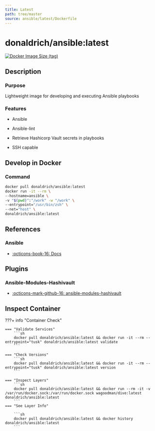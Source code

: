 ```yaml
---
title: Latest
path: tree/master
source: ansible/latest/Dockerfile
---
```


# donaldrich/ansible:latest

[![Docker Image Size (tag)](https://img.shields.io/docker/image-size/donaldrich/ansible/latest?color=blue&label=size&logo=docker&style=flat-square)](https://hub.docker.com/r/donaldrich/ansible/latest)

## Description

### Purpose

Lightweight image for developing and executing Ansible playbooks

### Features

- Ansible

- Ansible-lint

- Retrieve Hashicorp Vault secrets in playbooks

- SSH capable

## Develop in Docker

### Command

```sh
docker pull donaldrich/ansible:latest
docker run -it --rm \
--hostname=ansible \
-v "$(pwd)":"/work" -w "/work" \
--entrypoint="/usr/bin/zsh" \
--net="host" \
donaldrich/ansible:latest
```

## References

### Ansible

- [:octicons-book-16: Docs](https://docs.ansible.com/ansible/latest/index.html)

## Plugins

### Ansible-Modules-Hashivault

- [:octicons-mark-github-16: ansible-modules-hashivault](https://github.com/ansible-modules-hashivault)

## Inspect Container

???+ info "Container Check"

    === "Validate Services"
        ```sh
        docker pull donaldrich/ansible:latest && docker run -it --rm --entrypoint="tusk" donaldrich/ansible:latest validate
        ```

    === "Check Versions"
        ```sh
        docker pull donaldrich/ansible:latest && docker run -it --rm --entrypoint="tusk" donaldrich/ansible:latest version
        ```

    === "Inspect Layers"
        ```sh
        docker pull donaldrich/ansible:latest && docker run --rm -it -v /var/run/docker.sock:/var/run/docker.sock wagoodman/dive:latest donaldrich/ansible:latest
        ```
    === "See Layer Info"

        ```sh
        docker pull donaldrich/ansible:latest && docker history donaldrich/ansible:latest
        ```
